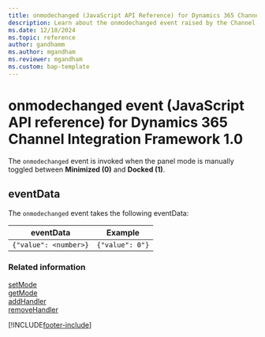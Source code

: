```yaml
---
title: onmodechanged (JavaScript API Reference) for Dynamics 365 Channel Integration Framework 1.0 
description: Learn about the onmodechanged event raised by the Channel Integration Framework library in Dynamics 365 Channel Integration Framework 1.0.
ms.date: 12/10/2024
ms.topic: reference
author: gandhamm
ms.author: mgandham
ms.reviewer: mgandham
ms.custom: bap-template 
---
```


# onmodechanged event (JavaScript API reference) for Dynamics 365 Channel Integration Framework 1.0

The `onmodechanged` event is invoked when the panel mode is manually toggled between **Minimized (0)** and **Docked (1)**.

## eventData

The `onmodechanged` event takes the following eventData:

| eventData | Example |
|-----------|---------|
| ```{"value": <number>}``` | ```{"value": 0"}``` |

### Related information

[setMode](../microsoft-ciframework/setMode.md)  
[getMode](../microsoft-ciframework/getMode.md)  
[addHandler](../microsoft-ciframework/addHandler.md)  
[removeHandler](../microsoft-ciframework/removeHandler.md)  


[!INCLUDE[footer-include](../../../../../includes/footer-banner.md)]

